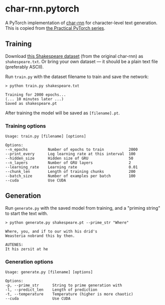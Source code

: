 # char-rnn.pytorch

A PyTorch implementation of [char-rnn](https://github.com/karpathy/char-rnn) for character-level text generation. This is copied from [the Practical PyTorch series](https://github.com/spro/practical-pytorch/blob/master/char-rnn-generation/char-rnn-generation.ipynb).

## Training

Download [this Shakespeare dataset](https://raw.githubusercontent.com/karpathy/char-rnn/master/data/tinyshakespeare/input.txt) (from the original char-rnn) as `shakespeare.txt`.  Or bring your own dataset &mdash; it should be a plain text file (preferably ASCII).

Run `train.py` with the dataset filename to train and save the network:

```
> python train.py shakespeare.txt

Training for 2000 epochs...
(... 10 minutes later ...)
Saved as shakespeare.pt
```
After training the model will be saved as `[filename].pt`.

### Training options

```
Usage: train.py [filename] [options]

Options:
--n_epochs         Number of epochs to train           2000
--print_every      Log learning rate at this interval  100
--hidden_size      Hidden size of GRU                  50
--n_layers         Number of GRU layers                2
--learning_rate    Learning rate                       0.01
--chunk_len        Length of training chunks           200
--batch_size       Number of examples per batch        100
--cuda             Use CUDA
```

## Generation

Run `generate.py` with the saved model from training, and a "priming string" to start the text with.

```
> python generate.py shakespeare.pt --prime_str "Where"

Where, you, and if to our with his drid's
Weasteria nobrand this by then.

AUTENES:
It his zersit at he
```

### Generation options
```
Usage: generate.py [filename] [options]

Options:
-p, --prime_str      String to prime generation with
-l, --predict_len    Length of prediction
-t, --temperature    Temperature (higher is more chaotic)
--cuda               Use CUDA
```

